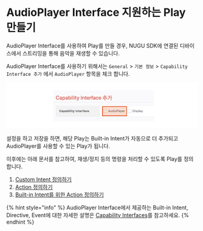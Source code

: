 # AudioPlayer Interface 지원하는 Play 만들기

AudioPlayer Interface를 사용하여 Play를 만들 경우, NUGU SDK에 연결된 디바이스에서 스트리밍을 통해 음악을 재생할 수 있습니다.

AudioPlayer Interface를 사용하기 위해서는 `General` &gt; `기본 정보` &gt; `Capability Interface 추가` 에서 `AudioPlayer` 항목을 체크 합니다.

![](../../../.gitbook/assets/assets_capability_audio%20%281%29%20%281%29%20%281%29%20%282%29%20%282%29%20%282%29%20%282%29.png)

설정을 하고 저장을 하면, 해당 Play는 Built-in Intent가 자동으로 더 추가되고 AudioPlayer를 사용할 수 있는 Play가 됩니다.

이후에는 아래 문서를 참고하여, 재생/정지 등의 명령을 처리할 수 있도록 Play를 정의 합니다.

1. [Custom Intent 정의하기](audioplayer-define-custom-intent.md)
2. [Action 정의하기](audioplayer-define-action.md)
3. [Built-in Intent를 위한 Action 정의하기](audioplayer-define-built-in-intent.md)

{% hint style="info" %}
AudioPlayer Interface에서 제공하는 Built-in Intent, Directive, Event에 대한 자세한 설명은 [Capability Interfaces](../use-backend-proxy/capability-interfaces/)를 참고하세요.
{% endhint %}

